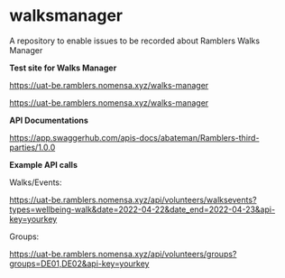 # walksmanager

A repository to enable issues to be recorded about Ramblers Walks Manager

**Test site for Walks Manager**

<a href="[https://www.markdownguide.org](https://uat-be.ramblers.nomensa.xyz/walks-manager
)" target="_blank">https://uat-be.ramblers.nomensa.xyz/walks-manager</a>

https://uat-be.ramblers.nomensa.xyz/walks-manager

**API Documentations**

https://app.swaggerhub.com/apis-docs/abateman/Ramblers-third-parties/1.0.0


**Example API calls**


Walks/Events:

https://uat-be.ramblers.nomensa.xyz/api/volunteers/walksevents?types=wellbeing-walk&date=2022-04-22&date_end=2022-04-23&api-key=yourkey

Groups:

https://uat-be.ramblers.nomensa.xyz/api/volunteers/groups?groups=DE01,DE02&api-key=yourkey
